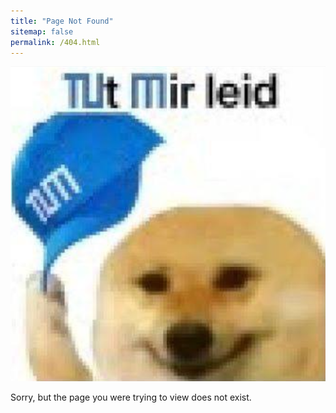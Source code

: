 ```yaml
---
title: "Page Not Found"
sitemap: false
permalink: /404.html
---
```


![Page not found](/images/TutMirLeid.png)

Sorry, but the page you were trying to view does not exist.